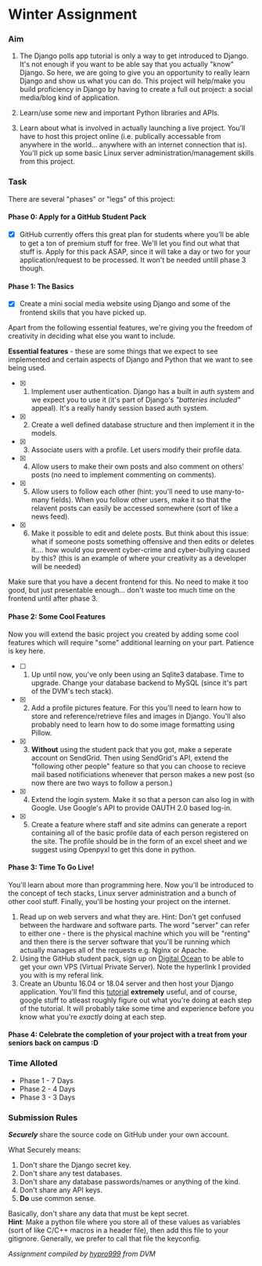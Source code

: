 # Winter Assignment

### Aim
1. The Django polls app tutorial is only a way to get introduced to Django. It's not enough if you want to be able say that you actually "know" Django. So here, we are going to give you an opportunity to really learn Django and show us what you can do. This project will help/make you build proficiency in Django by having to create a full out project: a social media/blog kind of application.

2. Learn/use some new and important Python libraries and APIs.

3. Learn about what is involved in actually launching a live project. You'll have to host this project online (i.e. publically accessable from anywhere in the world... anywhere with an internet connection that is). You'll pick up some basic Linux server administration/management skills from this project.

### Task
There are several "phases" or "legs" of this project:

#### Phase 0: Apply for a GitHub Student Pack
  - [x] GitHub currently offers this great plan for students where you'll be able to get a ton of premium stuff for free. We'll let you find out what that stuff is. Apply for this pack ASAP, since it will take a day or two for your application/request to be processed. It won't be needed untill phase 3 though.

#### Phase 1: The Basics
  - [x] Create a mini social media website using Django and some of the frontend skills that you have picked up.   

Apart from the following essential features, we're giving you the freedom of creativity in deciding what else you want to include.

**Essential features** - these are some things that we expect to see implemented and certain aspects of Django and Python that we want to see being used.
  - [x] 1. Implement user authentication. Django has a built in auth system and we expect you to use it (it's part of Django's *"batteries included"* appeal). It's a really handy session based auth system.
  - [x] 2. Create a well defined database structure and then implement it in the models.
  - [x] 3. Associate users with a profile. Let users modify their profile data.
  - [x] 4. Allow users to make their own posts and also comment on others' posts (no need to implement commenting on comments).
  - [x] 5. Allow users to follow each other (hint: you'll need to use many-to-many fields). When you follow other users, make it so that the relavent posts can easily be accessed somewhere (sort of like a news feed).
 - [x] 6. Make it possible to edit and delete posts. But think about this issue: what if someone posts something offensive and then edits or deletes it.... how would you prevent cyber-crime and cyber-bullying caused by this? (this is an example of where your creativity as a developer will be needed)

Make sure that you have a decent frontend for this. No need to make it too good, but just presentable enough... don't waste too much time on the frontend until after phase 3.


#### Phase 2: Some Cool Features
Now you will extend the basic project you created by adding some cool features which will require "some" additional learning on your part. Patience is key here.
  - [ ] 1. Up until now, you've only been using an Sqlite3 database. Time to upgrade. Change your database backend to MySQL (since it's part of the DVM's tech stack).
  - [x] 2. Add a profile pictures feature. For this you'll need to learn how to store and reference/retrieve files and images in Django. You'll also probably need to learn how to do some image formatting using Pillow.
 - [x] 3. **Without** using the student pack that you got, make a seperate account on SendGrid. Then using SendGrid's API, extend the "following other people" feature so that you can choose to recieve mail based notificiations whenever that person makes a new post (so now there are two ways to follow a person.)
  - [x] 4. Extend the login system. Make it so that a person can also log in with Google. Use Google's API to provide OAUTH 2.0 based log-in.
  - [x] 5. Create a feature where staff and site admins can generate a report containing all of the basic profile data of each person registered on the site. The profile should be in the form of an excel sheet and we suggest using Openpyxl to get this done in python.


#### Phase 3: Time To Go Live!
You'll learn about more than programming here. Now you'll be introduced to the concept of tech stacks, Linux server administration and a bunch of other cool stuff.
Finally, you'll be hosting your project on the internet.
1. Read up on web servers and what they are. Hint: Don't get confused between the hardware and software parts. The word "server" can refer to either one - there is the physical machine which you will be "renting" and then there is the server software that you'll be running which actually manages all of the requests e.g. Nginx or Apache.
2. Using the GitHub student pack, sign up on [Digital Ocean](https://m.do.co/c/9667283a00b2) to be able to get your own VPS (Virtual Private Server). Note the hyperlink I provided you with is my referal link.
3. Create an Ubuntu 16.04 or 18.04 server and then host your Django application. You'll find this [tutorial](http://michal.karzynski.pl/blog/2013/06/09/django-nginx-gunicorn-virtualenv-supervisor/) **extremely** useful, and of course, google stuff to atleast roughly figure out what you're doing at each step of the tutorial. It will probably take some time and experience before you know what you're *exactly* doing at each step.

#### Phase 4: Celebrate the completion of your project with a treat from your seniors back on campus :D

### Time Alloted
  - Phase 1 - 7 Days
  - Phase 2 - 4 Days
  - Phase 3 - 3 Days

### Submission Rules
***Securely*** share the source code on GitHub under your own account.  

What Securely means:
  1. Don't share the Django secret key.
  2. Don't share any test databases.
  3. Don't share any database passwords/names or anything of the kind.
  4. Don't share any API keys.
  5. **Do** use common sense.

Basically, don't share any data that must be kept secret.  
**Hint**: Make a python file where you store all of these values as variables (sort of like C/C++ macros in a header file), then add this file to your gitignore. Generally, we prefer to call that file the keyconfig.

*Assignment compiled by [hypro999](https://github.com/hypro999) from DVM*
